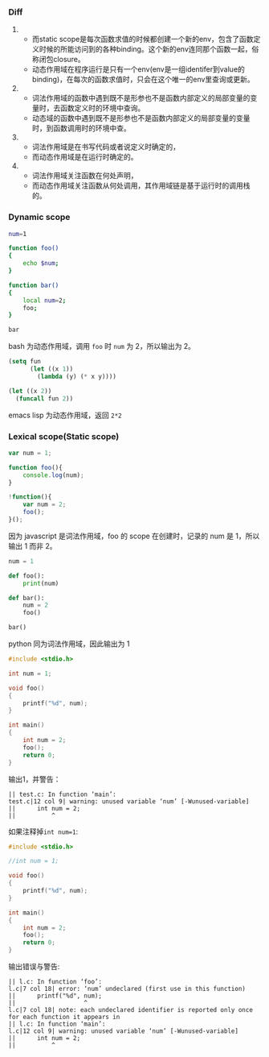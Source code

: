 ### Diff

1. 
    * 而static scope是每次函数求值的时候都创建一个新的env，包含了函数定义时候的所能访问到的各种binding。这个新的env连同那个函数一起，俗称闭包closure。
    * 动态作用域在程序运行是只有一个env(env是一组identifer到value的binding)，在每次的函数求值时，只会在这个唯一的env里查询或更新。
2. 
    * 词法作用域的函数中遇到既不是形参也不是函数内部定义的局部变量的变量时，去函数定义时的环境中查询。
    * 动态域的函数中遇到既不是形参也不是函数内部定义的局部变量的变量时，到函数调用时的环境中查。
3. 
    * 词法作用域是在书写代码或者说定义时确定的，
    * 而动态作用域是在运行时确定的。
4. 
    * 词法作用域关注函数在何处声明，
    * 而动态作用域关注函数从何处调用，其作用域链是基于运行时的调用栈的。

### Dynamic scope

``` sh
num=1

function foo()
{
    echo $num;
}

function bar()
{
    local num=2;
    foo;
}

bar
```

bash 为动态作用域，调用 `foo` 时 `num` 为 2，所以输出为 2。

``` lisp
(setq fun
      (let ((x 1))
        (lambda (y) (* x y))))

(let ((x 2))
  (funcall fun 2))
```

emacs lisp 为动态作用域，返回 `2*2`

### Lexical scope(Static scope)

``` javascript
var num = 1;

function foo(){
    console.log(num);
}

!function(){
    var num = 2;
    foo();
}();
```

因为 javascript 是词法作用域，foo 的 scope 在创建时，记录的 num 是 1，所以输出 1 而非 2。

``` python
num = 1

def foo():
    print(num)

def bar():
    num = 2
    foo()

bar()
```

python 同为词法作用域，因此输出为 1

``` c
#include <stdio.h>

int num = 1;

void foo()
{
    printf("%d", num);
}

int main()
{
    int num = 2;
    foo();
    return 0;
}
```

输出1，并警告：

    || test.c: In function ‘main’:
    test.c|12 col 9| warning: unused variable ‘num’ [-Wunused-variable]
    ||      int num = 2;
    ||          ^

如果注释掉`int num=1`:

``` c
#include <stdio.h>

//int num = 1;

void foo()
{
    printf("%d", num);
}

int main()
{
    int num = 2;
    foo();
    return 0;
}
```

输出错误与警告:

    || l.c: In function ‘foo’:
    l.c|7 col 18| error: ‘num’ undeclared (first use in this function)
    ||      printf("%d", num);
    ||                   ^
    l.c|7 col 18| note: each undeclared identifier is reported only once for each function it appears in
    || l.c: In function ‘main’:
    l.c|12 col 9| warning: unused variable ‘num’ [-Wunused-variable]
    ||      int num = 2;
    ||          ^
